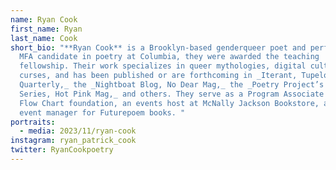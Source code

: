 ```yaml
---
name: Ryan Cook
first_name: Ryan
last_name: Cook
short_bio: "**Ryan Cook** is a Brooklyn-based genderqueer poet and performer.
  MFA candidate in poetry at Columbia, they were awarded the teaching
  fellowship. Their work specializes in queer mythologies, digital cultures, and
  curses, and has been published or are forthcoming in _Iterant, Tupelo
  Quarterly,_ the _Nightboat Blog, No Dear Mag,_ the _Poetry Project’s Footnotes
  Series, Hot Pink Mag,_ and others. They serve as a Program Associate at The
  Flow Chart foundation, an events host at McNally Jackson Bookstore, and an
  event manager for Futurepoem books. "
portraits:
  - media: 2023/11/ryan-cook
instagram: ryan_patrick_cook
twitter: RyanCookpoetry
---
```

